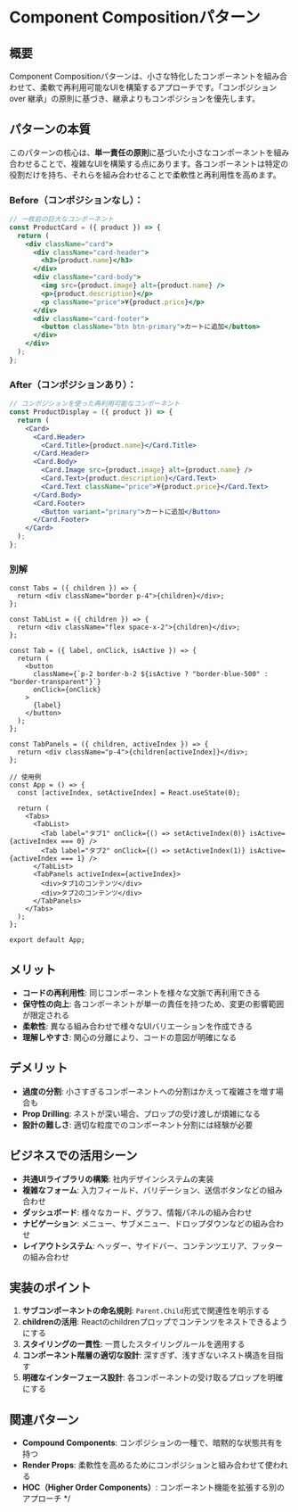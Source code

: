 # Component Compositionパターン

## 概要
Component Compositionパターンは、小さな特化したコンポーネントを組み合わせて、柔軟で再利用可能なUIを構築するアプローチです。「コンポジション over 継承」の原則に基づき、継承よりもコンポジションを優先します。

## パターンの本質
このパターンの核心は、**単一責任の原則**に基づいた小さなコンポーネントを組み合わせることで、複雑なUIを構築する点にあります。各コンポーネントは特定の役割だけを持ち、それらを組み合わせることで柔軟性と再利用性を高めます。

### Before（コンポジションなし）：
```jsx
// 一枚岩の巨大なコンポーネント
const ProductCard = ({ product }) => {
  return (
    <div className="card">
      <div className="card-header">
        <h3>{product.name}</h3>
      </div>
      <div className="card-body">
        <img src={product.image} alt={product.name} />
        <p>{product.description}</p>
        <p className="price">¥{product.price}</p>
      </div>
      <div className="card-footer">
        <button className="btn btn-primary">カートに追加</button>
      </div>
    </div>
  );
};
```

### After（コンポジションあり）：
```jsx
// コンポジションを使った再利用可能なコンポーネント
const ProductDisplay = ({ product }) => {
  return (
    <Card>
      <Card.Header>
        <Card.Title>{product.name}</Card.Title>
      </Card.Header>
      <Card.Body>
        <Card.Image src={product.image} alt={product.name} />
        <Card.Text>{product.description}</Card.Text>
        <Card.Text className="price">¥{product.price}</Card.Text>
      </Card.Body>
      <Card.Footer>
        <Button variant="primary">カートに追加</Button>
      </Card.Footer>
    </Card>
  );
};
```

### 別解

```tsx
const Tabs = ({ children }) => {
  return <div className="border p-4">{children}</div>;
};

const TabList = ({ children }) => {
  return <div className="flex space-x-2">{children}</div>;
};

const Tab = ({ label, onClick, isActive }) => {
  return (
    <button
      className={`p-2 border-b-2 ${isActive ? "border-blue-500" : "border-transparent"}`}
      onClick={onClick}
    >
      {label}
    </button>
  );
};

const TabPanels = ({ children, activeIndex }) => {
  return <div className="p-4">{children[activeIndex]}</div>;
};

// 使用例
const App = () => {
  const [activeIndex, setActiveIndex] = React.useState(0);

  return (
    <Tabs>
      <TabList>
        <Tab label="タブ1" onClick={() => setActiveIndex(0)} isActive={activeIndex === 0} />
        <Tab label="タブ2" onClick={() => setActiveIndex(1)} isActive={activeIndex === 1} />
      </TabList>
      <TabPanels activeIndex={activeIndex}>
        <div>タブ1のコンテンツ</div>
        <div>タブ2のコンテンツ</div>
      </TabPanels>
    </Tabs>
  );
};

export default App;

```

## メリット
- **コードの再利用性**: 同じコンポーネントを様々な文脈で再利用できる
- **保守性の向上**: 各コンポーネントが単一の責任を持つため、変更の影響範囲が限定される
- **柔軟性**: 異なる組み合わせで様々なUIバリエーションを作成できる
- **理解しやすさ**: 関心の分離により、コードの意図が明確になる

## デメリット
- **過度の分割**: 小さすぎるコンポーネントへの分割はかえって複雑さを増す場合も
- **Prop Drilling**: ネストが深い場合、プロップの受け渡しが煩雑になる
- **設計の難しさ**: 適切な粒度でのコンポーネント分割には経験が必要

## ビジネスでの活用シーン
- **共通UIライブラリの構築**: 社内デザインシステムの実装
- **複雑なフォーム**: 入力フィールド、バリデーション、送信ボタンなどの組み合わせ
- **ダッシュボード**: 様々なカード、グラフ、情報パネルの組み合わせ
- **ナビゲーション**: メニュー、サブメニュー、ドロップダウンなどの組み合わせ
- **レイアウトシステム**: ヘッダー、サイドバー、コンテンツエリア、フッターの組み合わせ

## 実装のポイント
1. **サブコンポーネントの命名規則**: `Parent.Child`形式で関連性を明示する
2. **childrenの活用**: Reactのchildrenプロップでコンテンツをネストできるようにする
3. **スタイリングの一貫性**: 一貫したスタイリングルールを適用する
4. **コンポーネント階層の適切な設計**: 深すぎず、浅すぎないネスト構造を目指す
5. **明確なインターフェース設計**: 各コンポーネントの受け取るプロップを明確にする

## 関連パターン
- **Compound Components**: コンポジションの一種で、暗黙的な状態共有を持つ
- **Render Props**: 柔軟性を高めるためにコンポジションと組み合わせて使われる
- **HOC（Higher Order Components）**: コンポーネント機能を拡張する別のアプローチ
  */